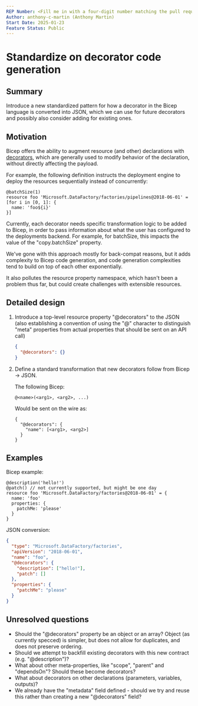 ```yaml
---
REP Number: <Fill me in with a four-digit number matching the pull request number; Update AFTER PR is approved and BEFORE is merged.>
Author: anthony-c-martin (Anthony Martin)
Start Date: 2025-01-23
Feature Status: Public
---
```


# Standardize on decorator code generation

## Summary

Introduce a new standardized pattern for how a decorator in the Bicep language is converted into JSON, which we can use for future decorators and possibly also consider adding for existing ones.

## Motivation

Bicep offers the ability to augment resource (and other) declarations with [decorators](https://learn.microsoft.com/en-us/azure/azure-resource-manager/bicep/file#decorators), which are generally used to modify behavior of the declaration, without directly affecting the payload.

For example, the following definition instructs the deployment engine to deploy the resources sequentially instead of concurrently:
```bicep
@batchSize(1)
resource foo 'Microsoft.DataFactory/factories/pipelines@2018-06-01' = [for i in [0, 1]: {
  name: 'foo${i}'
}]
```

Currently, each decorator needs specific transformation logic to be added to Bicep, in order to pass information about what the user has configured to the deployments backend. For example, for batchSize, this impacts the value of the "copy.batchSize" property.

We've gone with this approach mostly for back-compat reasons, but it adds complexity to Bicep code generation, and code generation complexities tend to build on top of each other exponentially.

It also pollutes the resource property namespace, which hasn't been a problem thus far, but could create challenges with extensible resources.

## Detailed design

1. Introduce a top-level resource property "@decorators" to the JSON (also establishing a convention of using the "@" character to distinguish "meta" properties from actual properties that should be sent on an API call)
    ```json
    {
      "@decorators": {}
    }
    ```

1. Define a standard transformation that new decorators follow from Bicep -> JSON.

    The following Bicep:
    ```
    @<name>(<arg1>, <arg2>, ...)
    ```
    
    Would be sent on the wire as:
    ```
    {
      "@decorators": {
        "name": [<arg1>, <arg2>]
      }
    }
    ```

## Examples

Bicep example:
```bicep
@description('hello!')
@patch() // not currently supported, but might be one day
resource foo 'Microsoft.DataFactory/factories@2018-06-01' = {
  name: 'foo'
  properties: {
    patchMe: 'please'
  }
}
```

JSON conversion:
```json
{
  "type": "Microsoft.DataFactory/factories",
  "apiVersion": "2018-06-01",
  "name": "foo",
  "@decorators": {
    "description": ["hello!"],
    "patch": []
  },
  "properties": {
    "patchMe": "please"
  }
}
```


## Unresolved questions

- Should the "@decorators" property be an object or an array? Object (as currently specced) is simpler, but does not allow for duplicates, and does not preserve ordering.
- Should we attempt to backfill existing decorators with this new contract (e.g. "@description")?
- What about other meta-properties, like "scope", "parent" and "dependsOn"? Should these become decorators?
- What about decorators on other declarations (parameters, variables, outputs)?
- We already have the "metadata" field defined - should we try and reuse this rather than creating a new "@decorators" field?
